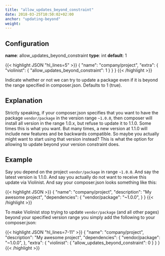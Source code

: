 ```yaml
---
title: "allow_updates_beyond_constraint"
date: 2018-03-25T10:50:02+02:00
anchor: "updating-beyond"
weight: 
---
```


## Configuration

__name__: allow_updates_beyond_constraint
__type__: int
__default__: 1

{{< highlight JSON "hl_lines=5" >}}
{
  "name": "company/project",
  "extra": {
    "violinist": {
      "allow_updates_beyond_constraint": 1
    }
  }
}
{{< /highlight >}}

Indicate whether or not we can try to update a package even if it is beyond the range specified in composer.json. Defaults to 1 (true).

## Explanation

Strictly speaking, if your composer.json specifies that you want to have the package `vendor/package` in the version range `~1.0.0`, then composer will install all version in the range 1.0.x, but refuse to update it to 1.1.0. Some times this is what you want. But many times, a new version at 1.1.0 will include new features and be backwards compatible. So maybe you actually might want to start using that version instead? This is what the option for allowing to update beyond your version constraint does.

## Example

Say you depend on the project `vendor/package` in range `~1.0.0`. And say the latest version is 1.1.0. And say you actually do not want to receive this update via Violinist. And say your composer.json looks something like this:

{{< highlight JSON >}}
{
  "name": "company/project",
  "description": "My awesome project",
  "dependencies": {
    "vendor/package": "~1.0.0",
  }
}
{{< /highlight >}}


To make Violinist stop trying to update `vendor/package` (and all other pages) beyond your specified version range you simply add the following to your composer.json:


{{< highlight JSON "hl_lines=7-11" >}}
{
  "name": "company/project",
  "description": "My awesome project",
  "dependencies": {
    "vendor/package": "~1.0.0",
  },
  "extra": {
    "violinist": {
      "allow_updates_beyond_constraint": 0
    }
  }
}
{{< /highlight >}}
